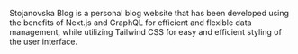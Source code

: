 Stojanovska Blog is a personal blog website that has been developed using the benefits of Next.js and GraphQL for efficient and flexible data management, while utilizing Tailwind CSS for easy and efficient styling of the user interface.
